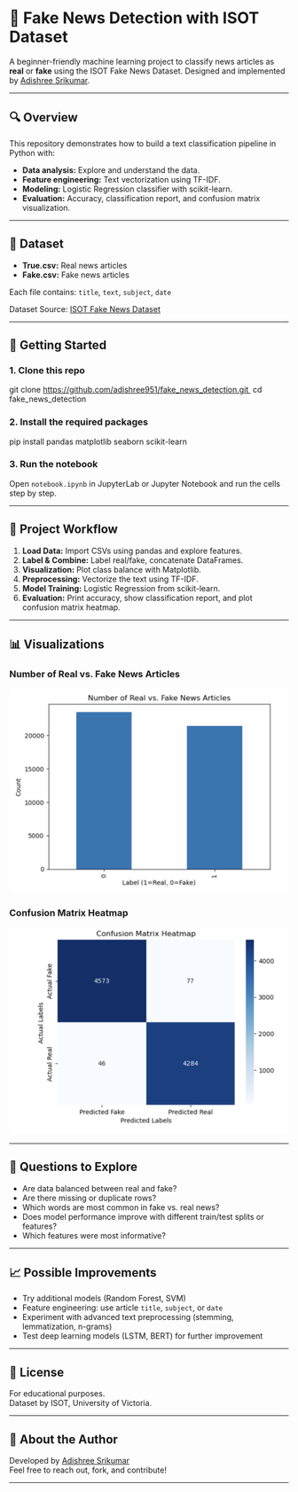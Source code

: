 # 📰 Fake News Detection with ISOT Dataset

A beginner-friendly machine learning project to classify news articles as **real** or **fake** using the ISOT Fake News Dataset. Designed and implemented by [Adishree Srikumar](https://www.linkedin.com/in/adishree-s-151085268/).

---

## 🔍 Overview

This repository demonstrates how to build a text classification pipeline in Python with:
- **Data analysis:** Explore and understand the data.
- **Feature engineering:** Text vectorization using TF-IDF.
- **Modeling:** Logistic Regression classifier with scikit-learn.
- **Evaluation:** Accuracy, classification report, and confusion matrix visualization.

---

## 📁 Dataset

- **True.csv:** Real news articles
- **Fake.csv:** Fake news articles

Each file contains: `title`, `text`, `subject`, `date`

Dataset Source: [ISOT Fake News Dataset](https://www.uvic.ca/engineering/ece/isot/datasets/fake-news/index.php)

---

## 🚀 Getting Started

### 1. Clone this repo
git clone https://github.com/adishree951/fake_news_detection.git 
cd fake_news_detection


### 2. Install the required packages

pip install pandas matplotlib seaborn scikit-learn


### 3. Run the notebook

Open `notebook.ipynb` in JupyterLab or Jupyter Notebook and run the cells step by step.

---

## 🧪 Project Workflow

1. **Load Data:** Import CSVs using pandas and explore features.
2. **Label & Combine:** Label real/fake, concatenate DataFrames.
3. **Visualization:** Plot class balance with Matplotlib.
4. **Preprocessing:** Vectorize the text using TF-IDF.
5. **Model Training:** Logistic Regression from scikit-learn.
6. **Evaluation:** Print accuracy, show classification report, and plot confusion matrix heatmap.

---

## 📊 Visualizations

### Number of Real vs. Fake News Articles

![Real vs. Fake News Bar Chart](images/label_counts.png)

### Confusion Matrix Heatmap

![Confusion Matrix Heatmap](images/confusion_matrix.png)

---

## 🤔 Questions to Explore

- Are data balanced between real and fake?
- Are there missing or duplicate rows?
- Which words are most common in fake vs. real news?
- Does model performance improve with different train/test splits or features?
- Which features were most informative?

---

## 📈 Possible Improvements

- Try additional models (Random Forest, SVM)
- Feature engineering: use article `title`, `subject`, or `date`
- Experiment with advanced text preprocessing (stemming, lemmatization, n-grams)
- Test deep learning models (LSTM, BERT) for further improvement

---

## 📜 License

For educational purposes.  
Dataset by ISOT, University of Victoria.

---

## 🙋 About the Author

Developed by [Adishree Srikumar](https://www.linkedin.com/in/adishree-s-151085268/)  
Feel free to reach out, fork, and contribute!

---



